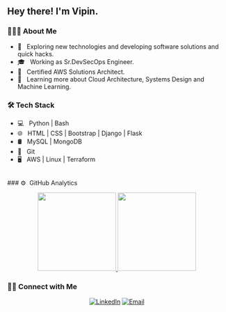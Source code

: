 <h2> Hey there! I'm Vipin.</h2>

<h3> 👨🏻‍💻 About Me </h3>

- 🤔 &nbsp; Exploring new technologies and developing software solutions and quick hacks.
- 🎓 &nbsp; Working as Sr.DevSecOps Engineer.
- 💼 &nbsp; Certified AWS Solutions Architect.
- 🌱 &nbsp; Learning more about Cloud Architecture, Systems Design and Machine Learning.

<h3>🛠 Tech Stack</h3>

- 💻 &nbsp; Python | Bash
- 🌐 &nbsp; HTML | CSS | Bootstrap | Django | Flask
- 🛢 &nbsp; MySQL | MongoDB
- 🔧 &nbsp; Git
- 🖥 &nbsp; AWS | Linux | Terraform

<br/>
### ⚙️ &nbsp;GitHub Analytics

<p align="center">
<a href="https://github.com/VipinKumarSME">
  <img height="180em" src="https://github-readme-stats-eight-theta.vercel.app/api?username=vipink1203&show_icons=true&theme=vue-dark&include_all_commits=true&count_private=true" />
  <img height="180em" src="https://github-readme-stats-eight-theta.vercel.app/api/top-langs/?username=vipink1203&layout=compact&exclude_lang=java+r&theme=vue-dark" />
</a>
</p>


<h3> 🤝🏻 Connect with Me </h3>

<p align="center">
<a href="https://www.linkedin.com/in/vipink1203/"><img alt="LinkedIn" src="https://img.shields.io/badge/LinkedIn-Vipin%20Kumar-blue?style=flat-square&logo=linkedin"></a>
<a href="mailto:vipink1203@gmail.com"><img alt="Email" src="https://img.shields.io/badge/Email-vipink1203@gmail.com-blue?style=flat-square&logo=gmail"></a>
</p>
